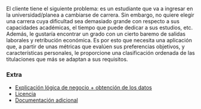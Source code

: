 El cliente tiene el siguiente problema: es un estudiante que va a ingresar en la universidad/planea a cambiarse de carrera. Sin embargo, no quiere elegir una carrera cuya dificultad sea demasiado grande con respecto a sus capacidades académicas, el tiempo que puede dedicar a sus estudios, etc. Además, le gustaría encontrar un grado con un cierto baremo de salidas laborales y retribución económica. Es por esto que necesita una aplicación que, a partir de unas métricas que evalúen sus preferencias objetivos, y características personales, le proporcione una clasificación ordenada de las titulaciones que más se adaptan a sus requisitos.

### Extra
- [Explicación lógica de negocio + obtención de los datos](documentacion_adicional/explicación-ob-0.md)
- [Licencia](LICENSE)
- [Documentación adicional](documentacion_adicional)
